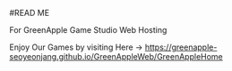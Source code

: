 #READ ME

For GreenApple Game Studio Web Hosting

Enjoy Our Games by visiting Here -> https://greenapple-seoyeonjang.github.io/GreenAppleWeb/GreenAppleHome
